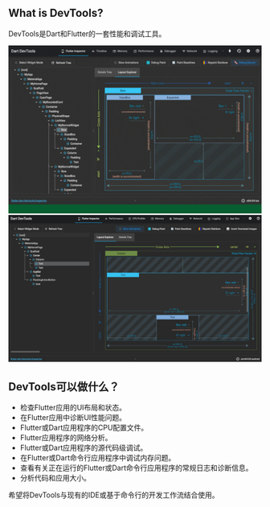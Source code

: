 
## What is DevTools?

DevTools是Dart和Flutter的一套性能和调试工具。

<img src="../imgs/debugging_testing/what-is-dart-devtools-ios.gif" />

<img src="../imgs/debugging_testing/what-is-dart-devtools-android.png" />

## DevTools可以做什么？

* 检查Flutter应用的UI布局和状态。
* 在Flutter应用中诊断UI性能问题。
* Flutter或Dart应用程序的CPU配置文件。
* Flutter应用程序的网络分析。
* Flutter或Dart应用程序的源代码级调试。
* 在Flutter或Dart命令行应用程序中调试内存问题。
* 查看有关正在运行的Flutter或Dart命令行应用程序的常规日志和诊断信息。
* 分析代码和应用大小。

希望将DevTools与现有的IDE或基于命令行的开发工作流结合使用。





